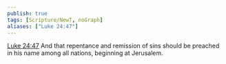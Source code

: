```yaml
---
publish: true
tags: [Scripture/NewT, noGraph]
aliases: ["Luke 24:47"]
---
```

[Luke 24:47](https://churchofjesuschrist.org/study/scriptures/nt/luke/24?lang=eng&id=p47#p47) And that repentance and remission of sins should be preached in his name among all nations, beginning at Jerusalem.
